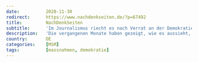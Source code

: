 ```yaml
---
date:          2020-11-30
redirect:      https://www.nachdenkseiten.de/?p=67492
title:         NachDenkSeiten
subtitle:      'Im Journalismus riecht es nach Verrat an der Demokratie'
description:   'Die vergangenen Monate haben gezeigt, wie es aussieht, wenn Politik und Medien die demokratische Öffentlichkeit ersticken. Die schwerste Krise des 21. Jahrhunderts verläuft ohne öffentliche Diskussion. Was manche als „Diskussion“ wahrnehmen, ist einer Demokratie nicht würdig. Vereinzelte kritische Wortmeldungen stehen einer von Medien und Politik als unverhandelbar konstruierten Realität gegen ...'
country:       DE
categories:    [MSM]
tags:          [massnahmen, demokratie]
---
```

